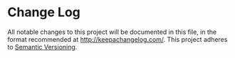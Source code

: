 # Change Log
All notable changes to this project will be documented in this file, in the format recommended at http://keepachangelog.com/.
This project adheres to [Semantic Versioning](http://semver.org/).
